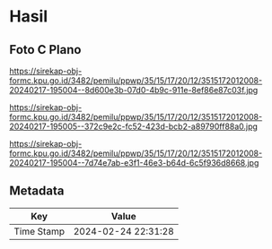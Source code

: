 # Hasil

## Foto C Plano

https://sirekap-obj-formc.kpu.go.id/3482/pemilu/ppwp/35/15/17/20/12/3515172012008-20240217-195004--8d600e3b-07d0-4b9c-911e-8ef86e87c03f.jpg

https://sirekap-obj-formc.kpu.go.id/3482/pemilu/ppwp/35/15/17/20/12/3515172012008-20240217-195005--372c9e2c-fc52-423d-bcb2-a89790ff88a0.jpg

https://sirekap-obj-formc.kpu.go.id/3482/pemilu/ppwp/35/15/17/20/12/3515172012008-20240217-195004--7d74e7ab-e3f1-46e3-b64d-6c5f936d8668.jpg


## Metadata

| Key        | Value               |
| ---------- | ------------------- |
| Time Stamp | 2024-02-24 22:31:28 |



